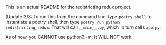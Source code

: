 This is an actual README for the redistricting redux project.

(Update 3/3: To run this from the command line, type `poetry shell` to instantiate a poetry shell, then type `poetry run python redistricting_redux`. That will call `__main__.py`, which in turn calls `app.py`. 

As of now, you CANNOT use python3 -m; it WILL NOT work.